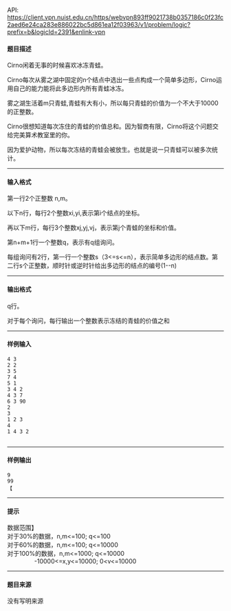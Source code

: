 API: https://client.vpn.nuist.edu.cn/https/webvpn893ff9021738b0357186c0f23fc2aed6e24ca283e886022bc5d861ea12f03963/v1/problem/logic?prefix=b&logicId=2391&enlink-vpn

#### 题目描述

Cirno闲着无事的时候喜欢冰冻青蛙。

Cirno每次从雾之湖中固定的n个结点中选出一些点构成一个简单多边形，Cirno运用自己的能力能将此多边形内所有青蛙冰冻。

雾之湖生活着m只青蛙,青蛙有大有小，所以每只青蛙的价值为一个不大于10000的正整数。

Cirno很想知道每次冻住的青蛙的价值总和。因为智商有限，Cirno将这个问题交给完美算术教室里的你。

因为爱护动物，所以每次冻结的青蛙会被放生。也就是说一只青蛙可以被多次统计。

---

#### 输入格式

第一行2个正整数 n,m。

以下n行，每行2个整数xi,yi,表示第i个结点的坐标。

再以下m行，每行3个整数xj,yj,vj，表示第j个青蛙的坐标和价值。

第n+m+1行一个整数q，表示有q组询问。

每组询问有2行，第一行一个整数s（3<=s<=n），表示简单多边形的结点数。第二行s个正整数，顺时针或逆时针给出多边形的结点的编号(1--n)

---

#### 输出格式

q行。

对于每个询问，每行输出一个整数表示冻结的青蛙的价值之和

---

#### 样例输入
```
4 3
2 2
3 5
7 4
5 1
3 4 2
4 3 7
6 3 90
2
3
1 2 3
4
1 4 3 2
 

```

---

#### 样例输出
```
9
99
【
```

---

#### 提示

数据范围】  
对于30%的数据，n,m<=100; q<=100  
对于60%的数据，n,m<=100; q<=10000  
对于100%的数据，n,m<=1000; q<=10000  
                -10000<=x,y<=10000; 0<v<=10000  

---

#### 题目来源

没有写明来源